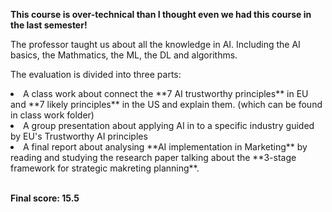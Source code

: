 **This course is over-technical than I thought even we had this course in the last semester!** <br/>

The professor taught us about all the knowledge in AI. Including the AI basics, the Mathmatics, the ML, the DL and algorithms.<br/>

The evaluation is divided into three parts:
<li>A class work about connect the **7 AI trustworthy principles** in EU and **7 likely principles** in the US and explain them. (which can be found in class work folder)</li>
<li>A group presentation about applying AI in to a specific industry guided by EU's Trustworthy AI principles</li>
<li>A final report about analysing **AI implementation in Marketing** by reading and studying the research paper talking about the **3-stage framework for strategic makreting planning**.</li> <br/>

**Final score: 15.5**
